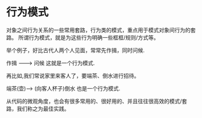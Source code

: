# 行为模式

对象之间行为关系的一些常用套路，行为类的模式，重点用于模式对象间行为的套路。
所谓行为模式，就是为这些行为明确一些框框/规则/方式等。

举个例子，好比古代人两个人见面，常常先作揖，同时问候.

作揖 ---> 问候 这就是一个行为模式.

再比如,我们常说家里来客人了，要端茶、倒水进行招待。

端茶(壶)--> (向客人杯子)倒水 也是一个行为模式.

从代码的微观角度，也会有很多常用的、很好用的、并且往往很高效的模式/套路，我们称之为最佳实践。

